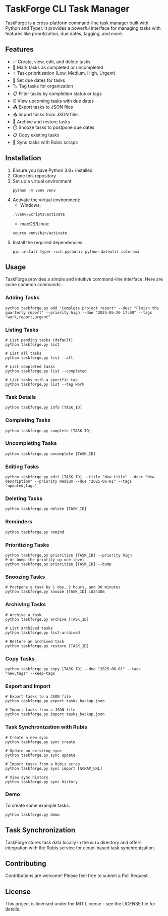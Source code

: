 # TaskForge CLI Task Manager

TaskForge is a cross-platform command-line task manager built with Python and Typer. It provides a powerful interface for managing tasks with features like prioritization, due dates, tagging, and more.

## Features

- ✅ Create, view, edit, and delete tasks
- 🔄 Mark tasks as completed or uncompleted
- ⭐ Task prioritization (Low, Medium, High, Urgent)
- 📅 Set due dates for tasks
- 🏷️ Tag tasks for organization
- 📋 Filter tasks by completion status or tags
- ⏰ View upcoming tasks with due dates
- 📤 Export tasks to JSON files
- 📥 Import tasks from JSON files
- 📁 Archive and restore tasks
- ⏱️ Snooze tasks to postpone due dates
- 📋 Copy existing tasks
- 🔄 Sync tasks with Rubis scraps

## Installation

1. Ensure you have Python 3.8+ installed
2. Clone this repository
3. Set up a virtual environment:
   ```
   python -m venv venv
   ```
4. Activate the virtual environment:
   - Windows:
   ```
   .\venv\Scripts\activate
   ```
   - macOS/Linux:
   ```
   source venv/bin/activate
   ```
5. Install the required dependencies:
   ```
   pip install typer rich pydantic python-dateutil colorama
   ```

## Usage

TaskForge provides a simple and intuitive command-line interface. Here are some common commands:

### Adding Tasks

```
python taskforge.py add "Complete project report" --desc "Finish the quarterly report" --priority high --due "2025-05-20 17:00" --tags "work,report,urgent"
```

### Listing Tasks

```
# List pending tasks (default)
python taskforge.py list

# List all tasks
python taskforge.py list --all

# List completed tasks
python taskforge.py list --completed

# List tasks with a specific tag
python taskforge.py list --tag work
```

### Task Details

```
python taskforge.py info [TASK_ID]
```

### Completing Tasks

```
python taskforge.py complete [TASK_ID]
```

### Uncompleting Tasks

```
python taskforge.py uncomplete [TASK_ID]
```

### Editing Tasks

```
python taskforge.py edit [TASK_ID] --title "New title" --desc "New description" --priority medium --due "2025-06-01" --tags "updated,tags"
```

### Deleting Tasks

```
python taskforge.py delete [TASK_ID]
```

### Reminders

```
python taskforge.py remind
```

### Prioritizing Tasks

```
python taskforge.py prioritize [TASK_ID] --priority high
# or bump the priority up one level
python taskforge.py prioritize [TASK_ID] --bump
```

### Snoozing Tasks

```
# Postpone a task by 1 day, 2 hours, and 30 minutes
python taskforge.py snooze [TASK_ID] 1d2h30m
```

### Archiving Tasks

```
# Archive a task
python taskforge.py archive [TASK_ID]

# List archived tasks
python taskforge.py list-archived

# Restore an archived task
python taskforge.py restore [TASK_ID]
```

### Copy Tasks

```
python taskforge.py copy [TASK_ID] --due "2025-06-01" --tags "new,tags" --keep-tags
```

### Export and Import

```
# Export tasks to a JSON file
python taskforge.py export tasks_backup.json

# Import tasks from a JSON file
python taskforge.py import tasks_backup.json
```

### Task Synchronization with Rubis

```
# Create a new sync
python taskforge.py sync create

# Update an existing sync
python taskforge.py sync update

# Import tasks from a Rubis scrap
python taskforge.py sync import [SCRAP_URL]

# View sync history
python taskforge.py sync history
```

### Demo

To create some example tasks:

```
python taskforge.py demo
```

## Task Synchronization

TaskForge stores task data locally in the `data` directory and offers integration with the Rubis service for cloud-based task synchronization.

## Contributing

Contributions are welcome! Please feel free to submit a Pull Request.

## License

This project is licensed under the MIT License - see the LICENSE file for details.